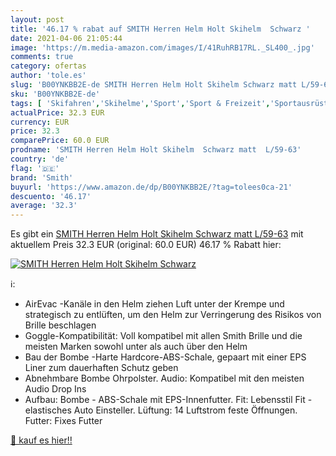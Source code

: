 ```yaml
---
layout: post
title: '46.17 % rabat auf SMITH Herren Helm Holt Skihelm  Schwarz '
date: 2021-04-06 21:05:44
image: 'https://m.media-amazon.com/images/I/41RuhRB17RL._SL400_.jpg'
comments: true
category: ofertas
author: 'tole.es'
slug: 'B00YNKBB2E-de SMITH Herren Helm Holt Skihelm Schwarz matt L/59-63'
sku: 'B00YNKBB2E-de'
tags: [ 'Skifahren','Skihelme','Sport','Sport & Freizeit','Sportausrüstung & -bekleidung','Wintersport','smith', ]
actualPrice: 32.3 EUR
currency: EUR
price: 32.3
comparePrice: 60.0 EUR
prodname: 'SMITH Herren Helm Holt Skihelm  Schwarz matt  L/59-63'
country: 'de'
flag: '🇩🇪'
brand: 'Smith'
buyurl: 'https://www.amazon.de/dp/B00YNKBB2E/?tag=tolees0ca-21'
descuento: '46.17'
average: '32.3'
---
```


Es gibt ein [SMITH Herren Helm Holt Skihelm  Schwarz matt  L/59-63](https://www.amazon.de/dp/B00YNKBB2E/?tag=tolees0ca-21) mit aktuellem Preis 32.3 EUR (original: 60.0 EUR) 46.17 % Rabatt hier:

[![SMITH Herren Helm Holt Skihelm  Schwarz ](https://m.media-amazon.com/images/I/41RuhRB17RL._SL400_.jpg)](https://www.amazon.de/dp/B00YNKBB2E/?tag=tolees0ca-21)

ℹ️:

- AirEvac -Kanäle in den Helm ziehen Luft unter der Krempe und strategisch zu entlüften, um den Helm zur Verringerung des Risikos von Brille beschlagen
- Goggle-Kompatibilität: Voll kompatibel mit allen Smith Brille und die meisten Marken sowohl unter als auch über den Helm
- Bau der Bombe -Harte Hardcore-ABS-Schale, gepaart mit einer EPS Liner zum dauerhaften Schutz geben
- Abnehmbare Bombe Ohrpolster. Audio: Kompatibel mit den meisten Audio Drop Ins
- Aufbau: Bombe - ABS-Schale mit EPS-Innenfutter. Fit: Lebensstil Fit - elastisches Auto Einsteller. Lüftung: 14 Luftstrom feste Öffnungen. Futter: Fixes Futter

[🛒 kauf es hier!!](https://www.amazon.de/dp/B00YNKBB2E/?tag=tolees0ca-21)
